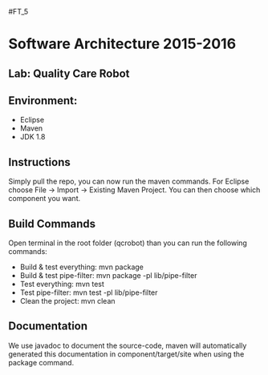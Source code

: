 #FT_5

# Software Architecture 2015-2016
## Lab: Quality Care Robot

## Environment:

* Eclipse
* Maven
* JDK 1.8

## Instructions
Simply pull the repo, you can now run the maven commands. For Eclipse choose File -> Import -> Existing Maven Project. You can then choose which component you want.

## Build Commands	
Open terminal in the root folder (qcrobot) than you can run the following commands:

* Build & test everything: mvn package
* Build & test pipe-filter: mvn package -pl lib/pipe-filter
* Test everything: mvn test
* Test pipe-filter: mvn test -pl lib/pipe-filter
* Clean the project: mvn clean

## Documentation 
We use javadoc to document the source-code, maven will automatically generated this documentation in component/target/site when using the package command. 
